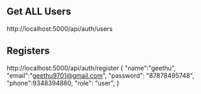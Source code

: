 ## Get ALL Users
http://localhost:5000/api/auth/users

## Registers
http://localhost:5000/api/auth/register
{
"name":"geethu",
"email":"geethu9701@gmail.com",
"password": "87878495748",
"phone":9348394880,
"role": "user",
}